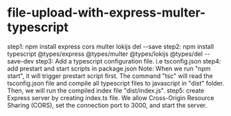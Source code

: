 # file-upload-with-express-multer-typescript
<!-- below repo is based on https://scotch.io/tutorials/express-file-uploads-with-multer article and repo is located at https://github.com/chybie/file-upload-express -->
step1: npm install express cors multer lokijs del --save
step2: npm install typescript @types/express @types/multer @types/lokijs @types/del --save-dev
step3: Add a typescript configuration file. i.e tsconfig.json
step4: add prestart and start scripts in package.json
Note: When we run "npm start", it will trigger prestart script first. The command "tsc" will read the tsconfig.json file and compile all typescript files to javascript in "dist" folder.
Then, we will run the compiled index file "dist/index.js".
step5: create Express server by creating index.ts file. We allow Cross-Origin Resource Sharing (CORS), set the connection port to 3000, and start the server.
